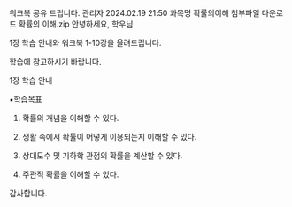 워크북 공유 드립니다.	관리자	2024.02.19 21:50
과목명	확률의이해
첨부파일 다운로드
확률의 이해.zip
안녕하세요, 학우님



1장 학습 안내와 워크북 1-10강을 올려드립니다.

학습에 참고하시기 바랍니다.



1장 학습 안내

▪학습목표

 

1. 확률의 개념을 이해할 수 있다.

2. 생활 속에서 확률이 어떻게 이용되는지 이해할 수 있다.

3. 상대도수 및 기하학 관점의 확률을 계산할 수 있다.

4. 주관적 확률을 이해할 수 있다.

 

감사합니다.